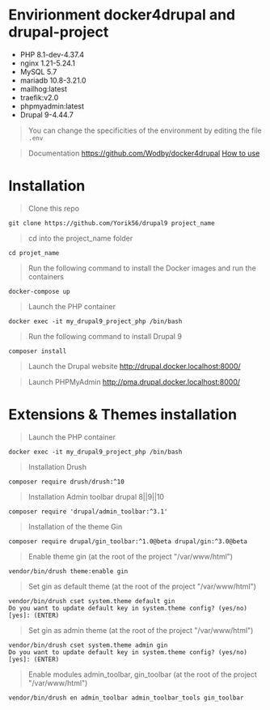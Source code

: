 # Envirionment docker4drupal and drupal-project

- PHP 8.1-dev-4.37.4
- nginx 1.21-5.24.1
- MySQL 5.7
- mariadb 10.8-3.21.0
- mailhog:latest 
- traefik:v2.0 
- phpmyadmin:latest
- Drupal 9-4.44.7

> You can change the specificities of the environment by editing the file `.env`

> Documentation
https://github.com/Wodby/docker4drupal
[How to use](https://wodby.com/docs/1.0/stacks/drupal/local/#usage)

# Installation

> Clone this repo 
```shell
git clone https://github.com/Yorik56/drupal9 project_name
```

> cd into the project_name folder
```shell   
cd projet_name
```

> Run the following command to install the Docker images and run the containers
```shell    
docker-compose up
```

> Launch the PHP container
```shell
docker exec -it my_drupal9_project_php /bin/bash
```

> Run the following command to install Drupal 9
```shell
composer install
```

> Launch the Drupal website
http://drupal.docker.localhost:8000/

> Launch PHPMyAdmin
http://pma.drupal.docker.localhost:8000/

# Extensions & Themes installation

> Launch the PHP container
```shell
docker exec -it my_drupal9_project_php /bin/bash
```

> Installation Drush
```shell
composer require drush/drush:^10
```
> Installation Admin toolbar drupal 8||9||10
```shell
composer require 'drupal/admin_toolbar:^3.1'
```

> Installation of the theme Gin
```shell
composer require drupal/gin_toolbar:^1.0@beta drupal/gin:^3.0@beta
```

> Enable theme gin (at the root of the project "/var/www/html")

```shell
vendor/bin/drush theme:enable gin
```

> Set gin as default theme (at the root of the project "/var/www/html")

```shell
vendor/bin/drush cset system.theme default gin
Do you want to update default key in system.theme config? (yes/no) [yes]: (ENTER)
```
> Set gin as admin theme (at the root of the project "/var/www/html")

```shell
vendor/bin/drush cset system.theme admin gin
Do you want to update default key in system.theme config? (yes/no) [yes]: (ENTER)
```

> Enable modules admin_toolbar, gin_toolbar (at the root of the project "/var/www/html")

```shell
vendor/bin/drush en admin_toolbar admin_toolbar_tools gin_toolbar
```

